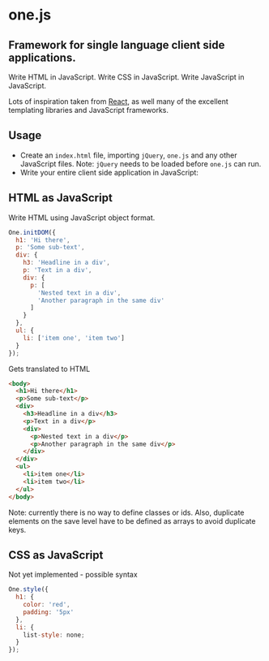 # one.js

## Framework for single language client side applications.

Write HTML in JavaScript. Write CSS in JavaScript. Write JavaScript in JavaScript.

Lots of inspiration taken from [React](http://facebook.github.io/react/), as well many of the excellent templating libraries and JavaScript frameworks.

## Usage

* Create an `index.html` file, importing `jQuery`, `one.js` and any other JavaScript files. Note: `jQuery` needs to be loaded before `one.js` can run.
* Write your entire client side application in JavaScript:

## HTML as JavaScript

Write HTML using JavaScript object format.

```js
One.initDOM({
  h1: 'Hi there',
  p: 'Some sub-text',
  div: {
    h3: 'Headline in a div',
    p: 'Text in a div',
    div: {
      p: [
        'Nested text in a div',
        'Another paragraph in the same div'
      ]
    }
  },
  ul: {
    li: ['item one', 'item two']
  }
});
```

Gets translated to HTML

```html
<body>
  <h1>Hi there</h1>
  <p>Some sub-text</p>
  <div>
    <h3>Headline in a div</h3>
    <p>Text in a div</p>
    <div>
      <p>Nested text in a div</p>
      <p>Another paragraph in the same div</p>
    </div>
  </div>
  <ul>
    <li>item one</li>
    <li>item two</li>
  </ul>
</body>
```

Note: currently there is no way to define classes or ids. Also, duplicate elements on the save level have to be defined as arrays to avoid duplicate keys.

## CSS as JavaScript

Not yet implemented - possible syntax

```js
One.style({
  h1: {
    color: 'red',
    padding: '5px'
  },
  li: {
    list-style: none;
  }
});
```
